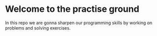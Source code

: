 # Welcome to the practise ground 

In this repo we are gonna sharpen our programming skills by working on problems and solving exercises.

